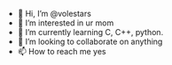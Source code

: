 - 👋 Hi, I’m @volestars
- 👀 I’m interested in ur mom
- 🌱 I’m currently learning C, C++, python.
- 💞️ I’m looking to collaborate on anything
- 📫 How to reach me yes

<!---
volestars/volestars is a ✨ special ✨ repository because its `README.md` (this file) appears on your GitHub profile.
You can click the Preview link to take a look at your changes.
--->
